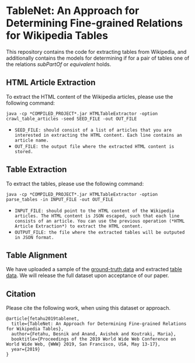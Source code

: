# TableNet: An Approach for Determining Fine-grained Relations for Wikipedia Tables

This repository contains the code for extracting tables from Wikipedia, and additionally contains the models for determining if for a pair of tables one of the relations *subPartOf* or *equivalent* holds. 

## HTML Article Extraction
To extract the HTML content of the Wikipedia articles, please use the following command:
```
java -cp *COMPILED_PROJECT*.jar HTMLTableExtractor -option crawl_table_articles -seed SEED_FILE -out OUT_FILE
```

- `SEED_FILE: should consist of a list of articles that you are interested in extracting the HTML content. Each line contains an article name.`
- `OUT_FILE: the output file where the extracted HTML content is stored.`

## Table Extraction

To extract the tables, please use the following command: 
```
java -cp *COMPILED_PROJECT*.jar HTMLTableExtractor -option parse_tables -in INPUT_FILE -out OUT_FILE
```
- `INPUT_FILE: should point to the HTML content of the Wikipedia articles. The HTML content is JSON escaped, such that each line consists of an article. You can use the previous operation (*HTML Article Extraction*) to extract the HTML content.`
- `OUTPUT_FILE: the file where the extracted tables will be outputed in JSON format.`

## Table Alignment

We have uploaded a sample of the [ground-truth data](https://github.com/bfetahu/wiki_tables/blob/master/table_pair_labels_100_sample.tsv) and extracted [table data](https://github.com/bfetahu/wiki_tables/data/). We will release the full dataset upon acceptance of our paper. 




## Citation
Please cite the following work, when using this dataset or approach.
```
@article{fetahu2019tablenet,
  title={TableNet: An Approach for Determining Fine-grained Relations for Wikipedia Tables},
  author={Fetahu, Besnik and Anand, Avishek and Koutraki, Maria},
  booktitle={Proceedings of the 2019 World Wide Web Conference on World Wide Web, {WWW} 2019, San Francisco, USA, May 13-17},
  year={2019}
}
```
